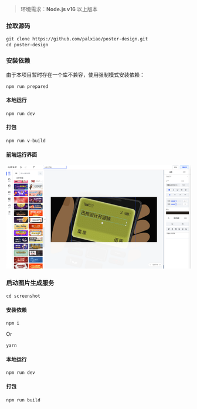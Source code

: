> 环境需求：**Node.js v16** 以上版本

### 拉取源码

```
git clone https://github.com/palxiao/poster-design.git
cd poster-design
```

### 安装依赖

由于本项目暂时存在一个库不兼容，使用强制模式安装依赖：

```
npm run prepared
```

#### 本地运行

```
npm run dev
```

#### 打包

```
npm run v-build
```

#### 前端运行界面

![](../images/2023-7-16-1689491367478.png)

### 启动图片生成服务

```
cd screenshot
```

#### 安装依赖

```
npm i
```
Or
```
yarn
```

#### 本地运行

```
npm run dev
```

#### 打包

```
npm run build
```



